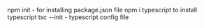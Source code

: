 npm init - for installing package.json file
npm i typescript to install typescript
tsc --init - typescript config file